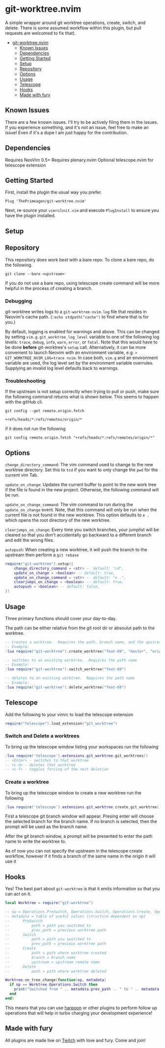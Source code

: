 # git-worktree.nvim<a name="git-worktreenvim"></a>

A simple wrapper around git worktree operations, create, switch, and delete.
There is some assumed workflow within this plugin, but pull requests are welcomed to
fix that).

<!-- mdformat-toc start --slug=github --maxlevel=6 --minlevel=1 -->

- [git-worktree.nvim](#git-worktreenvim)
  - [Known Issues](#known-issues)
  - [Dependencies](#dependencies)
  - [Getting Started](#getting-started)
  - [Setup](#setup)
  - [Repository](#repository)
  - [Options](#options)
  - [Usage](#usage)
  - [Telescope](#telescope)
  - [Hooks](#hooks)
  - [Made with fury](#made-with-fury)

<!-- mdformat-toc end -->

## Known Issues<a name="known-issues"></a>
There are a few known issues.  I'll try to be actively filing them in the issues.  If you experience something, and it's not an issue, feel free to make an issue!  Even if it's a dupe I am just happy for the contribution.

## Dependencies<a name="dependencies"></a>

Requires NeoVim 0.5+
Requires plenary.nvim
Optional telescope.nvim for telescope extension

## Getting Started<a name="getting-started"></a>

First, install the plugin the usual way you prefer.

```console
Plug 'ThePrimeagen/git-worktree.nvim'
```

Next, re-source your `vimrc`/`init.vim` and execute `PlugInstall` to ensure you have the plugin
installed.

## Setup<a name="setup"></a>

## Repository<a name="repository"></a>

This repository does work best with a bare repo.  To clone a bare repo, do the following.

```shell
git clone --bare <upstream>
```

If you do not use a bare repo, using telescope create command will be more helpful in the process of creating a branch.

### Debugging
git-worktree writes logs to a `git-worktree-nvim.log` file that resides in Neovim's cache path. (`:echo stdpath("cache")` to find where that is for you.)

By default, logging is enabled for warnings and above. This can be changed by setting `vim.g.git_worktree_log_level` variable to one of the following log levels: `trace`, `debug`, `info`, `warn`, `error`, or `fatal`. Note that this would have to be done **before** git-worktree's `setup` call. Alternatively, it can be more convenient to launch Neovim with an environment variable, e.g. `> GIT_WORKTREE_NVIM_LOG=trace nvim`. In case both, `vim.g` and an environment variable are used, the log level set by the environment variable overrules. Supplying an invalid log level defaults back to warnings.

### Troubleshooting
If the upstream is not setup correctly when trying to pull or push, make sure the following command returns what is shown below. This seems to happen with the gitHub cli.
```
git config --get remote.origin.fetch

+refs/heads/*:refs/remotes/origin/*
```
if it does not run the following
```
git config remote.origin.fetch "+refs/heads/*:refs/remotes/origin/*"
```

## Options<a name="options"></a>

`change_directory_command`: The vim command used to change to the new worktree directory.
Set this to `tcd` if you want to only change the `pwd` for the current vim Tab.

`update_on_change`:  Updates the current buffer to point to the new work tree if
the file is found in the new project. Otherwise, the following command will be run.

`update_on_change_command`: The vim command to run during the `update_on_change` event.
Note, that this command will only be run when the current file is not found in the new worktree.
This option defaults to `e .` which opens the root directory of the new worktree.

`clearjumps_on_change`: Every time you switch branches, your jumplist will be
cleared so that you don't accidentally go backward to a different branch and
edit the wrong files.

`autopush`: When creating a new worktree, it will push the branch to the upstream then perform a `git rebase`

```lua
require("git-worktree").setup({
    change_directory_command = <str> -- default: "cd",
    update_on_change = <boolean> -- default: true,
    update_on_change_command = <str> -- default: "e .",
    clearjumps_on_change = <boolean> -- default: true,
    autopush = <boolean> -- default: false,
})
```

## Usage<a name="usage"></a>

Three primary functions should cover your day-to-day.

The path can be either relative from the git root dir or absoulut path to the worktree.

```lua
-- Creates a worktree.  Requires the path, branch name, and the upstream
-- Example:
:lua require("git-worktree").create_worktree("feat-69", "master", "origin")

-- switches to an existing worktree.  Requires the path name
-- Example:
:lua require("git-worktree").switch_worktree("feat-69")

-- deletes to an existing worktree.  Requires the path name
-- Example:
:lua require("git-worktree").delete_worktree("feat-69")
```

## Telescope<a name="telescope"></a>

Add the following to your vimrc to load the telescope extension

```lua
require("telescope").load_extension("git_worktree")
```

### Switch and Delete a worktrees
To bring up the telescope window listing your workspaces run the following

```lua
:lua require('telescope').extensions.git_worktree.git_worktrees()
-- <Enter> - switches to that worktree
-- <c-d> - deletes that worktree
-- <c-f> - toggles forcing of the next deletion
```

### Create a worktree
To bring up the telescope window to create a new worktree run the following

```lua
:lua require('telescope').extensions.git_worktree.create_git_worktree()
```
First a telescope git branch window will appear. Presing enter will choose the selected branch for the branch name. If no branch is selected, then the prompt will be used as the branch name.

After the git branch window, a prompt will be presented to enter the path name to write the worktree to.

As of now you can not specify the upstream in the telescope create workflow, however if it finds a branch of the same name in the origin it will use it

## Hooks<a name="hooks"></a>

Yes!  The best part about `git-worktree` is that it emits information so that you
can act on it.

```lua
local Worktree = require("git-worktree")

-- op = Operations.PreSwitch, Operations.Switch, Operations.Create, Operations.Delete
-- metadata = table of useful values (structure dependent on op)
--      PreSwitch
--          path = path you switched to
--          prev_path = previous worktree path
--      Switch
--          path = path you switched to
--          prev_path = previous worktree path
--      Create
--          path = path where worktree created
--          branch = branch name
--          upstream = upstream remote name
--      Delete
--          path = path where worktree deleted

Worktree.on_tree_change(function(op, metadata)
  if op == Worktree.Operations.Switch then
    print("Switched from " .. metadata.prev_path .. " to " .. metadata.path)
  end
end)
```

This means that you can use [harpoon](https://github.com/ThePrimeagen/harpoon)
or other plugins to perform follow up operations that will help in turbo
charging your development experience!

## Made with fury<a name="made-with-fury"></a>

All plugins are made live on [Twitch](https://twitch.tv/ThePrimeagen) with love
and fury.  Come and join!
